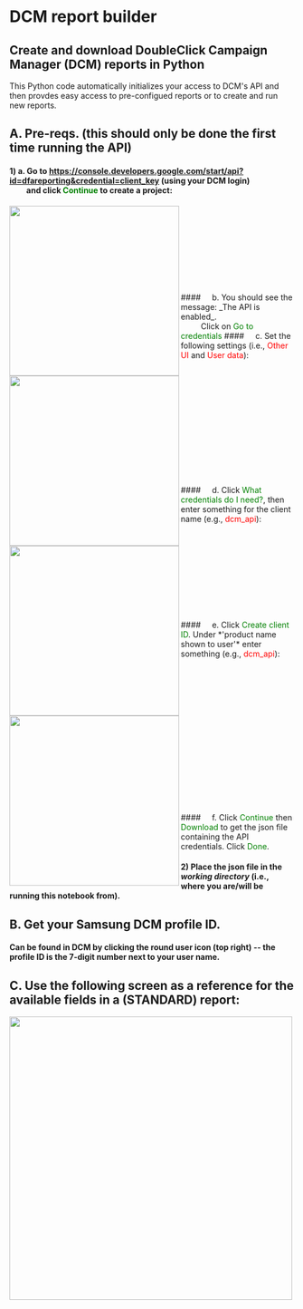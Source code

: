 # DCM report builder
## Create and download DoubleClick Campaign Manager (DCM) reports in Python

This Python code automatically initializes your access to DCM's API and then provdes easy access to pre-configued reports or to create and run new reports.

## A. Pre-reqs. (this should only be done the first time running the API)

#### 1) a. Go to https://console.developers.google.com/start/api?id=dfareporting&credential=client_key (using your DCM login) <br> &nbsp;&nbsp;&nbsp;&nbsp;&nbsp;&nbsp;&nbsp;&nbsp;&nbsp;and click <font color='green'>Continue</font> to create a project:

<img src="https://preview.ibb.co/iDytKR/01.png" width="300" align="left"/>
<br><br><br><br><br><br><br><br><br>
#### &nbsp;&nbsp;&nbsp;&nbsp;b. You should see the message: _The API is enabled_. <br> &nbsp;&nbsp;&nbsp;&nbsp;&nbsp;&nbsp;&nbsp;&nbsp;&nbsp;Click on <font color='green'>Go to credentials</font>
#### &nbsp;&nbsp;&nbsp;&nbsp;c. Set the following settings (i.e., <font color='red'>Other UI</font> and <font color='red'>User data</font>):

<img src="https://preview.ibb.co/jkNLzR/02.png" width="300" align="left"/>
&nbsp;&nbsp;&nbsp;&nbsp;<br><br><br><br><br><br><br><br><br><br><br><br><br><br>
#### &nbsp;&nbsp;&nbsp;&nbsp;d. Click <font color='green'>What credentials do I need?</font>, then enter something for the client name (e.g., <font color='red'>dcm_api</font>):

<img src="https://preview.ibb.co/jYDhDm/03.png" width="300" align="left"/>
<br><br><br><br><br><br><br><br><br><br><br>
#### &nbsp;&nbsp;&nbsp;&nbsp;e. Click <font color='green'>Create client ID</font>. Under *'product name shown to user'* enter something (e.g., <font color='red'>dcm_api</font>):

<img src="https://preview.ibb.co/gM5vYm/04.png" width="300" align="left"/>
<br><br><br><br><br><br><br><br><br><br><br><br><br><br><br><br><br>
#### &nbsp;&nbsp;&nbsp;&nbsp;f. Click <font color='green'>Continue</font> then <font color='green'>Download</font> to get the json file containing the API credentials. Click <font color='green'>Done</font>.

#### 2) Place the json file in the *working directory* (i.e., where you are/will be running this notebook from).

## B. Get your Samsung DCM profile ID. 
#### Can be found in DCM by clicking the round user icon (top right) -- the profile ID is the 7-digit number next to your user name.

## C. Use the following screen as a reference for the available fields in a (STANDARD) report:

<img src="http://preview.ibb.co/fkabkc/Screen_Shot_2018_02_04_at_15_46_46.png" width="500" align="left"/>
